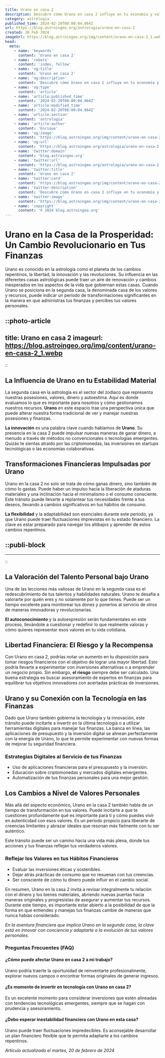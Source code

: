 ```yaml
---
title: Urano en casa 2
description: Descubre cómo Urano en casa 2 influye en tu economía y valores personales, potenciando cambios y libertad financiera de forma única.
category: astrologia
published_time: 2024-02-20T08:00:04.064Z
url: https://blog.astroingeo.org/astrologia/urano-en-casa-2
created: 20 Feb 2024
imageUrl: https://blog.astroingeo.org/img/content/urano-en-casa-2_1.webp
head:
  meta:
    - name: 'keywords'
      content: 'Urano en casa 2'
    - name: 'robots'
      content: 'index, follow'
    - name: 'og:title'
      content: 'Urano en casa 2'
    - name: 'og:description'
      content: 'Descubre cómo Urano en casa 2 influye en tu economía y valores personales, potenciando cambios y libertad financiera de forma única.'
    - name: 'og:type'
      content: 'article'
    - name: 'article:published_time'
      content: '2024-02-20T08:00:04.064Z'
    - name: 'article:modified_time'
      content: '2024-02-20T08:00:04.064Z'
    - name: 'article:section'
      content: 'astrologia'
    - name: 'article:author'
      content: 'Enrique'
    - name: 'og:image'
      content: 'https://blog.astroingeo.org/img/content/urano-en-casa-2_1.webp'
    - name: 'og:url'
      content: 'https://blog.astroingeo.org/astrologia/urano-en-casa-2'
    - name: 'twitter:domain'
      content: 'blog.astroingeo.org'
    - name: 'twitter:url'
      content: 'https://blog.astroingeo.org/astrologia/urano-en-casa-2'
    - name: 'twitter:title'
      content: 'Urano en casa 2'
    - name: 'twitter:card'
      content: 'https://blog.astroingeo.org/img/content/urano-en-casa-2_1.webp'
    - name: 'twitter:description'
      content: 'Descubre cómo Urano en casa 2 influye en tu economía y valores personales, potenciando cambios y libertad financiera de forma única.'
    - name: 'twitter:image'
      content: 'https://blog.astroingeo.org/img/content/urano-en-casa-2_1.webp'
    - name: 'copyright'
      content: '© 2024 blog.astroingeo.org'
---
```

# Urano en la Casa de la Prosperidad: Un Cambio Revolucionario en Tus Finanzas

Urano es conocido en la astrología como el planeta de los cambios repentinos, la libertad, la innovación y las revoluciones. Su influencia en las diferentes casas astrológicas puede traer un aire de renovación y cambios inesperados en los aspectos de la vida que gobiernan estas casas. Cuando Urano se posiciona en la segunda casa, la denominada casa de los valores y recursos, puede indicar un periodo de transformaciones significantes en la manera en que administras tus finanzas y percibes tus valores personales.


::photo-article
---
title: Urano en casa 2
imageurl: https://blog.astroingeo.org/img/content/urano-en-casa-2_1.webp
---
::



## La Influencia de Urano en tu Estabilidad Material

La segunda casa en la astrología es el sector del zodiaco que representa nuestras posesiones, valores, dinero y autoestima. Aquí es donde evaluamos lo que es importante para nosotros y cómo gestionamos nuestros recursos. **Urano** en este espacio trae una perspectiva única que puede alterar nuestra forma tradicional de ver y manejar nuestras posesiones y finanzas.

**La innovación** es una palabra clave cuando hablamos de **Urano**. Su presencia en la casa 2 puede impulsar nuevas maneras de ganar dinero, a menudo a través de métodos no convencionales o tecnologías emergentes. Quizás te sientas atraído por las criptomonedas, las inversiones en startups tecnológicas o las economías colaborativas. 

## Transformaciones Financieras Impulsadas por Urano

Urano en la casa 2 no solo se trata de cómo ganas dinero, sino también de cómo lo gastas. Puede haber un impulso hacia la liberación de ataduras materiales y una inclinación hacia el minimalismo o el consumo consciente. Este tránsito puede llevarte a replantear tus necesidades frente a tus deseos, llevando a cambios significativos en tus hábitos de consumo.

**La flexibilidad** y la adaptabilidad son esenciales durante este periodo, ya que Urano puede traer fluctuaciones imprevistas en tu estado financiero. La clave es estar preparado para navegar los altibajos y aprender de estos cambios repentinos.


  ::publi-block
  ---
  ---
  ::
  
  

## La Valoración del Talento Personal bajo Urano

Una de las lecciones más valiosas de Urano en la segunda casa es el redescubrimiento de tus talentos y habilidades naturales. Urano te desafía a valorarte por quién eres y no solamente por lo que tienes. Puede ser un tiempo excelente para monitorear tus dones y ponerlos al servicio de otros de maneras innovadoras y revolucionarias.

**El autoconocimiento** y la autoexpresión serán fundamentales en este proceso, llevándote a cuestionar y redefinir lo que realmente valoras y cómo quieres representar esos valores en tu vida cotidiana.

## Libertad Financiera: El Riesgo y la Recompensa

Con Urano en casa 2, podrías notar un aumento en tu disposición para tomar riesgos financieros con el objetivo de lograr una mayor libertad. Esto podría llevarte a experimentar con inversiones alternativas o a emprender un negocio propio. Sin embargo, **el riesgo** siempre debe ser calculado. Una buena estrategia es buscar asesoramiento de expertos en finanzas para equilibrar tus objetivos innovadores con acertadas prácticas de inversiones.

## Urano y su Conexión con la Tecnología en las Finanzas

Dado que Urano también gobierna la tecnología y la innovación, este tránsito puede incitarte a invertir en la última tecnología o a utilizar herramientas digitales para manejar tus finanzas. La banca en línea, las aplicaciones de presupuesto y la inversión digital se alinean perfectamente con la energía de Urano, lo que te permite experimentar con nuevas formas de mejorar tu seguridad financiera.

### Estrategias Digitales al Servicio de tus Finanzas

- Uso de aplicaciones financieras para el presupuesto y la inversión.
- Educación sobre criptomonedas y mercados digitales emergentes.
- Automatización de tus finanzas personales para una mejor gestión.

## Los Cambios a Nivel de Valores Personales

Más allá del aspecto económico, Urano en la casa 2 también habla de un tiempo de transformación en tus valores. Puede incitarte a que te cuestiones profundamente qué es importante para ti y cómo puedes vivir en autenticidad con esos valores. Es un periodo propicio para liberarte de creencias limitantes y abrazar ideales que resonan más fielmente con tu ser auténtico.

Este tránsito puede ser un camino hacia una vida más plena, donde tus acciones y tus finanzas reflejan tus verdaderos valores.

### Reflejar los Valores en tus Hábitos Financieros

- Evaluar las inversiones éticas y sostenibles.
- Dejar atrás prácticas de consumo que no resuenan con tus creencias.
- Ser consciente de cómo tu dinero puede influir en el cambio social.

En resumen, Urano en la casa 2 invita a revisar integralmente tu relación con el dinero y los bienes materiales, abriendo nuevas puertas hacia maneras originales y progresistas de asegurar y aumentar tus recursos. Durante este tiempo, es importante estar abierto a la posibilidad de que la forma en que entiendes y manejas tus finanzas cambie de maneras que nunca habías considerado.

*En la aventura financiera que implica Urano en la segunda casa, la clave está en innovar con conciencia y adaptarte a la evolución de tus valores personales.*

### Preguntas Frecuentes (FAQ)

#### ¿Cómo puede afectar Urano en casa 2 a mi trabajo?
Urano podría traerte la oportunidad de reinventarte profesionalmente, explorar nuevos campos o encontrar formas originales de generar ingresos.

#### ¿Es momento de invertir en tecnología con Urano en casa 2?
Es un excelente momento para considerar inversiones que estén alineadas con tendencias tecnológicas emergentes, siempre que se hagan con prudencia y asesoramiento.

#### ¿Debo esperar inestabilidad financiera con Urano en esta casa?
Urano puede traer fluctuaciones impredecibles. Es aconsejable desarrollar un plan financiero flexible que te permita adaptarte a los cambios repentinos.

_Artículo actualizado el martes, 20 de febrero de 2024_